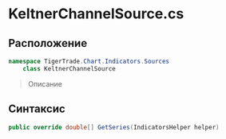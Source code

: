 
# KeltnerChannelSource.cs
## Расположение
```csharp
namespace TigerTrade.Chart.Indicators.Sources  
    class KeltnerChannelSource
```

> Описание

## Синтаксис
```csharp
public override double[] GetSeries(IndicatorsHelper helper)
```
